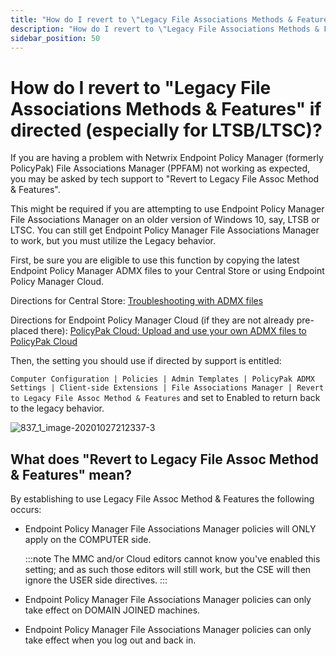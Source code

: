 ```yaml
---
title: "How do I revert to \"Legacy File Associations Methods & Features\" if directed (especially for LTSB/LTSC)?"
description: "How do I revert to \"Legacy File Associations Methods & Features\" if directed (especially for LTSB/LTSC)?"
sidebar_position: 50
---
```


# How do I revert to "Legacy File Associations Methods & Features" if directed (especially for LTSB/LTSC)?

If you are having a problem with Netwrix Endpoint Policy Manager (formerly PolicyPak) File
Associations Manager (PPFAM) not working as expected, you may be asked by tech support to "Revert to
Legacy File Assoc Method & Features".

This might be required if you are attempting to use Endpoint Policy Manager File Associations
Manager on an older version of Windows 10, say, LTSB or LTSC. You can still get Endpoint Policy
Manager File Associations Manager to work, but you must utilize the Legacy behavior.

First, be sure you are eligible to use this function by copying the latest Endpoint Policy Manager
ADMX files to your Central Store or using Endpoint Policy Manager Cloud.

Directions for Central Store:
[Troubleshooting with ADMX files](/docs/endpointpolicymanager/knowledgebase/gettingstartedcloud/videolearningcenter/gettingstarted/admxfiles.md)

Directions for Endpoint Policy Manager Cloud (if they are not already pre-placed there):
[PolicyPak Cloud: Upload and use your own ADMX files to PolicyPak Cloud](/docs/endpointpolicymanager/knowledgebase/gettingstartedcloud/videolearningcenter/gettingstarted/admxfiles.md)

Then, the setting you should use if directed by support is entitled:

`Computer Configuration | Policies | Admin Templates | PolicyPak ADMX Settings | Client-side Extensions | File Associations Manager | Revert to Legacy File Assoc Method & Features`
and set to Enabled to return back to the legacy behavior.

![837_1_image-20201027212337-3](/images/endpointpolicymanager/troubleshooting/fileassociations/837_1_image-20201027212337-3.webp)

## What does "Revert to Legacy File Assoc Method & Features" mean?

By establishing to use Legacy File Assoc Method & Features the following occurs:

- Endpoint Policy Manager File Associations Manager policies will ONLY apply on the COMPUTER side.

  :::note
  The MMC and/or Cloud editors cannot know you've enabled this setting; and as such
  those editors will still work, but the CSE will then ignore the USER side directives.
  :::


- Endpoint Policy Manager File Associations Manager policies can only take effect on DOMAIN JOINED
  machines.
- Endpoint Policy Manager File Associations Manager policies can only take effect when you log out
  and back in.
